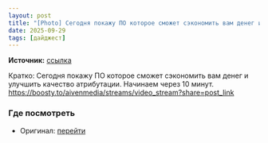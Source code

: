 ```yaml
---
layout: post
title: "[Photo] Сегодня покажу ПО которое сможет сэкономить вам денег и улучшить качество атрибутации."
date: 2025-09-29
tags: [дайджест]
---
```


**Источник:** [ссылка](https://t.me/videodengi_chat/11417)

Кратко: Сегодня покажу ПО которое сможет сэкономить вам денег и улучшить качество атрибутации. Начинаем через 10 минут.
https://boosty.to/aivenmedia/streams/video_stream?share=post_link

### Где посмотреть
- Оригинал: [перейти]({link})
